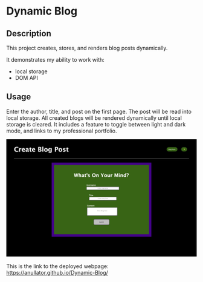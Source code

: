 # Dynamic Blog

## Description

This project creates, stores, and renders blog posts dynamically.

It demonstrates my ability to work with:

- local storage
- DOM API

## Usage

Enter the author, title, and post on the first page. The post will be read into local storage. All created blogs will be rendered dynamically until local storage is cleared. It includes a feature to toggle between light and dark mode, and links to my professional portfolio.

![screenshot of blog post entry page](./assets/images/screenshot-dynamic-blog.jpg)

This is the link to the deployed webpage: https://anullator.github.io/Dynamic-Blog/
